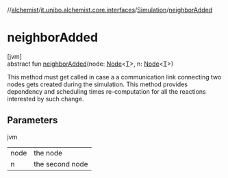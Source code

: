 //[alchemist](../../../index.md)/[it.unibo.alchemist.core.interfaces](../index.md)/[Simulation](index.md)/[neighborAdded](neighbor-added.md)

# neighborAdded

[jvm]\
abstract fun [neighborAdded](neighbor-added.md)(node: [Node](../../it.unibo.alchemist.model.interfaces/-node/index.md)<[T](../../it.unibo.alchemist.boundary.interfaces/-output-monitor/index.md)>, n: [Node](../../it.unibo.alchemist.model.interfaces/-node/index.md)<[T](../../it.unibo.alchemist.boundary.interfaces/-output-monitor/index.md)>)

This method must get called in case a a communication link connecting two nodes gets created during the simulation. This method provides dependency and scheduling times re-computation for all the reactions interested by such change.

## Parameters

jvm

| | |
|---|---|
| node | the node |
| n | the second node |
